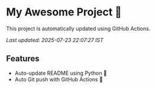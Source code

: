 # My Awesome Project 🚀

This project is automatically updated using GitHub Actions.

_Last updated: 2025-07-23 22:07:27 IST_

## Features
- Auto-update README using Python 🐍
- Auto Git push with GitHub Actions 🤖
